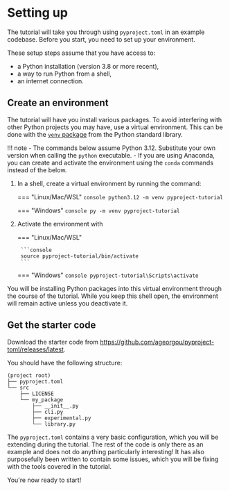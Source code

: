 # Setting up

The tutorial will take you through using `pyproject.toml` in an example
codebase. Before you start, you need to set up your environment.

These setup steps assume that you have access to:

- a Python installation (version 3.8 or more recent),
- a way to run Python from a shell,
- an internet connection.

## Create an environment

The tutorial will have you install various packages. To avoid interfering
with other Python projects you may have, use a virtual environment.
This can be done with the [`venv` package][venv-guide]
from the Python standard library.

!!! note
    - The commands below assume Python 3.12. Substitute your own version when
    calling the `python` executable.
    - If you are using Anaconda, you can create and activate the environment
    using the `conda` commands instead of the below.


1. In a shell, create a virtual environment by running the command:

    === "Linux/Mac/WSL"
        ```console
        python3.12 -m venv pyproject-tutorial
        ```

    === "Windows"
        ```console
        py -m venv pyproject-tutorial
        ```

1. Activate the environment with

    === "Linux/Mac/WSL"

        ```console
        source pyproject-tutorial/bin/activate
        ```

    === "Windows"
        ```console
        pyproject-tutorial\Scripts\activate
        ```

You will be installing Python packages into this virtual environment
through the course of the tutorial. While you keep this shell open,
the environment will remain active unless you deactivate it.

## Get the starter code

Download the starter code from
https://github.com/ageorgou/pyproject-toml/releases/latest.

You should have the following structure:

```
(project root)
├── pyproject.toml
└── src
    ├── LICENSE
    └── my_package
        ├── __init__.py
        ├── cli.py
        ├── experimental.py
        └── library.py
```

The `pyproject.toml` contains a very basic configuration, which you will
be extending during the tutorial.
The rest of the code is only there as an example and does not do anything
particularly interesting!
It has also purposefully been written to contain some issues, which you
will be fixing with the tools covered in the tutorial.


You're now ready to start!

[venv-guide]: https://packaging.python.org/en/latest/guides/installing-using-pip-and-virtual-environments/#create-and-use-virtual-environments